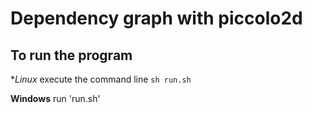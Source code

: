 Dependency graph with piccolo2d
=====

To run the program
-----------
**Linux*
execute the command line `sh run.sh`

**Windows**
run 'run.sh'
